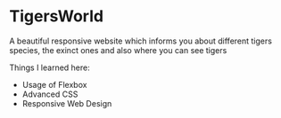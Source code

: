 # TigersWorld
A beautiful responsive website which informs you about different tigers species, the exinct ones and also where you can see tigers


Things I learned here:

- Usage of Flexbox
- Advanced CSS
- Responsive Web Design
